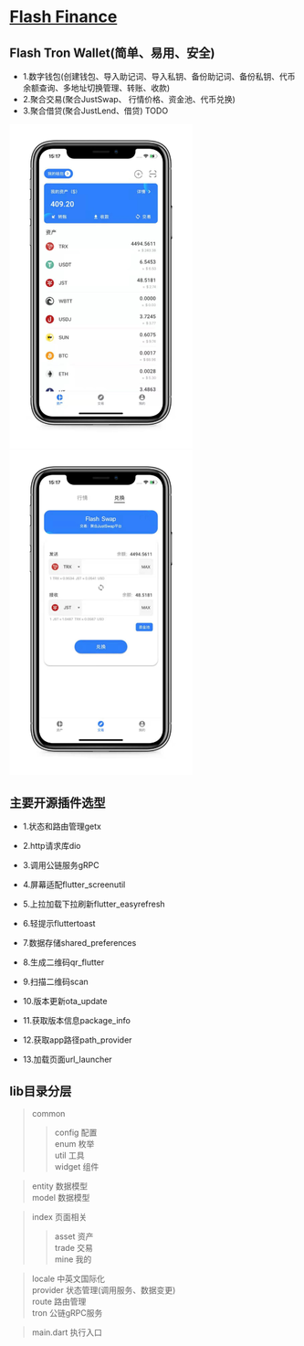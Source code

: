 # [Flash Finance](https://flash2c.cn/)

## Flash Tron Wallet(简单、易用、安全)

- 1.数字钱包(创建钱包、导入助记词、导入私钥、备份助记词、备份私钥、代币余额查询、多地址切换管理、转账、收款)
- 2.聚合交易(聚合JustSwap、 行情价格、资金池、代币兑换)
- 3.聚合借贷(聚合JustLend、借贷) TODO

<img src="asset/doc/ft-wallet01.jpeg"  width="320" alt="image-01" style="display: inline-block" /><img src="asset/doc/ft-wallet03.jpeg"  width="320" alt="image-03" style="display: inline-block" />

## 主要开源插件选型

- 1.状态和路由管理getx

- 2.http请求库dio

- 3.调用公链服务gRPC

- 4.屏幕适配flutter_screenutil

- 5.上拉加载下拉刷新flutter_easyrefresh

- 6.轻提示fluttertoast

- 7.数据存储shared_preferences

- 8.生成二维码qr_flutter

- 9.扫描二维码scan

- 10.版本更新ota_update

- 11.获取版本信息package_info

- 12.获取app路径path_provider

- 13.加载页面url_launcher

## lib目录分层
>common
>>config                        配置<br>
>>enum                          枚举<br>
>>util                          工具<br>
>>widget                        组件<br>

>entity                         数据模型<br>
>model                          数据模型<br>

>index                          页面相关
>>asset                         资产<br>
>>trade                         交易<br>
>>mine                          我的<br>

>locale                         中英文国际化<br>
>provider                       状态管理(调用服务、数据变更)<br>
>route                          路由管理<br>
>tron                           公链gRPC服务<br>

>main.dart                      执行入口<br>